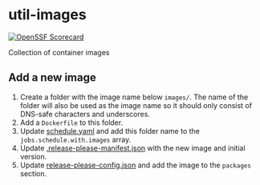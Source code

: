 # util-images

[![OpenSSF Scorecard](https://api.scorecard.dev/projects/github.com/miracum/util-images/badge)](https://scorecard.dev/viewer/?uri=github.com/miracum/util-images)

Collection of container images

## Add a new image

1. Create a folder with the image name below `images/`.
   The name of the folder will also be used as the image name so
   it should only consist of DNS-safe characters and underscores.
1. Add a `Dockerfile` to this folder.
1. Update [schedule.yaml](.github/workflows/schedule.yaml) and add this folder
   name to the `jobs.schedule.with.images` array.
1. Update [.release-please-manifest.json](.release-please-manifest.json) with
   the new image and initial version.
1. Update [release-please-config.json](release-please-config.json) and add the image
   to the `packages` section.
